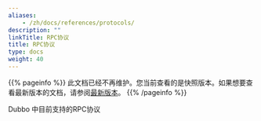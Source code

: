 ```yaml
---
aliases:
    - /zh/docs/references/protocols/
description: ""
linkTitle: RPC协议
title: RPC协议
type: docs
weight: 40
---
```



{{% pageinfo %}} 此文档已经不再维护。您当前查看的是快照版本。如果想要查看最新版本的文档，请参阅[最新版本](/zh-cn/docs3-v2/java-sdk/reference-manual/protocol/)。
{{% /pageinfo %}}

Dubbo 中目前支持的RPC协议